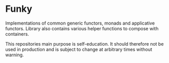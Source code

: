 # Funky

Implementations of common generic functors, monads and applicative functors.
Library also contains various helper functions to compose with containers.

This repositories main purpose is self-education. It should therefore not be
used in production and is subject to change at arbitrary times without warning.